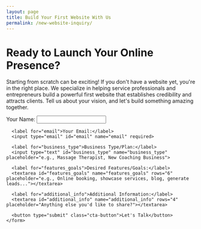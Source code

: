 ```yaml
---
layout: page
title: Build Your First Website With Us
permalink: /new-website-inquiry/
---
```


<div class="container page-content">
  <h1>Ready to Launch Your Online Presence?</h1>
  <p>Starting from scratch can be exciting! If you don't have a website yet, you're in the right place. We specialize in helping service professionals and entrepreneurs build a powerful first website that establishes credibility and attracts clients. Tell us about your vision, and let's build something amazing together.</p>

  <div class="form-container">
    <form action="https://formspree.io/f/xjkwjdqp" method="POST">
      <label for="name">Your Name:</label>
      <input type="text" id="name" name="name" required>

      <label for="email">Your Email:</label>
      <input type="email" id="email" name="email" required>

      <label for="business_type">Business Type/Plan:</label>
      <input type="text" id="business_type" name="business_type" placeholder="e.g., Massage Therapist, New Coaching Business">

      <label for="features_goals">Desired Features/Goals:</label>
      <textarea id="features_goals" name="features_goals" rows="6" placeholder="e.g., Online booking, showcase services, blog, generate leads..."></textarea>

      <label for="additional_info">Additional Information:</label>
      <textarea id="additional_info" name="additional_info" rows="4" placeholder="Anything else you'd like to share?"></textarea>

      <button type="submit" class="cta-button">Let's Talk</button>
    </form>
  </div>
</div> 